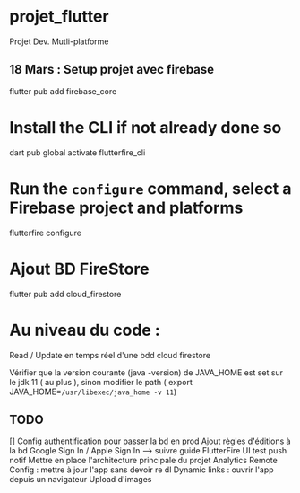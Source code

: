 # projet_flutter

Projet Dev. Mutli-platforme

## 18 Mars : Setup projet avec firebase

flutter pub add firebase_core
# Install the CLI if not already done so
dart pub global activate flutterfire_cli
# Run the `configure` command, select a Firebase project and platforms
flutterfire configure
# Ajout BD FireStore
flutter pub add cloud_firestore
# Au niveau du code : 
Read / Update en temps réel d'une bdd cloud firestore

Vérifier que la version courante (java -version) de JAVA_HOME est set sur le jdk 11 ( au plus ), sinon modifier le path ( export JAVA_HOME=`/usr/libexec/java_home -v 11`)

## TODO 
[] Config authentification pour passer la bd en prod
Ajout règles d'éditions à la bd
Google Sign In / Apple Sign In --> suivre guide FlutterFire UI
test push notif
Mettre en place l'architecture principale du projet
Analytics 
Remote Config : mettre à jour l'app sans devoir re dl 
Dynamic links : ouvrir l'app depuis un navigateur
Upload d'images




